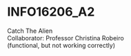 # INFO16206_A2

Catch The Alien  
Collaborator: Professor Christina Robeiro  
(functional, but not working correctly)  
